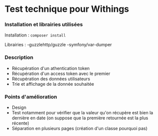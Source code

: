 # Test technique pour Withings


### Installation et librairies utilisées
Installation : 
``` composer install ```

Librairies : 
 -guzzlehttp/guzzle
 -symfony/var-dumper


### Description 
 - Récupération d'un athentication token
 - Récupération d'un access token avec le premier
 - Récupération des données utilisateurs
 - Trie et affichage de la donnée souhaitée

### Points d'amélioration
 - Design 
 - Test notamment pour vérifier que la valeur qu'on récupère est bien la dernière en date (on suppose que la première retournée est la plus récente)
 - Séparation en plusieurs pages (création d'un classe pourquoi pas)

